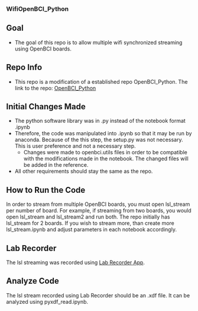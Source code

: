 ### WifiOpenBCI_Python

## Goal
- The goal of this repo is to allow multiple wifi synchronized streaming using OpenBCI boards.

## Repo Info
- This repo is a modification of a established repo OpenBCI_Python. The link to the repo: [OpenBCI_Python](https://github.com/openbci-archive/OpenBCI_Python)

## Initial Changes Made
- The python software library was in .py instead of the notebook format .ipynb
- Therefore, the code was manipulated into .ipynb so that it may be run by anaconda. Because of the this step, the setup.py was not necessary. This is user preference and not a necessary step.
  - Changes were made to openbci.utils files in order to be compatible with the modifications made in the notebook. The changed files will be added in the reference.
- All other requirements should stay the same as the repo.

## How to Run the Code
In order to stream from multiple OpenBCI boards, you must open lsl_stream per number of board. For example, if streaming from two boards, you would open lsl_stream and lsl_stream2 and run both. The repo initially has lsl_stream for 2 boards. If you wish to stream more, than create more lsl_stream.ipynb and adjust parameters in each notebook accordingly.

## Lab Recorder
The lsl streaming was recorded using [Lab Recorder App](https://github.com/labstreaminglayer/App-LabRecorder/releases).

## Analyze Code
The lsl stream recorded using Lab Recorder should be an .xdf file. It can be analyzed using pyxdf_read.ipynb.

